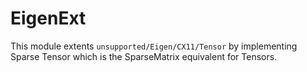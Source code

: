 # EigenExt

This module extents `unsupported/Eigen/CX11/Tensor` by implementing Sparse Tensor which is the
SparseMatrix equivalent for Tensors.
